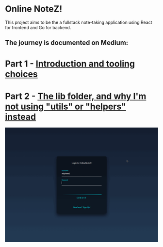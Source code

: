 # Online NoteZ!

This project aims to be the a fullstack note-taking application using React for frontend and Go for backend.

## The journey is documented on Medium:

# Part 1 - [Introduction and tooling choices](https://medium.com/@adykaaa/creating-a-full-stack-go-react-application-with-tests-onlinenotez-a060bb9ded09)

# Part 2 - [The lib folder, and why I'm not using "utils" or "helpers" instead](https://medium.com/@adykaaa/onlinenotez-part-2-the-lib-folder-and-why-im-not-using-utils-or-helpers-instead-103f99217546)

![](https://github.com/adykaaa/online-notes/blob/main/web/public/onlinenotes.gif)


